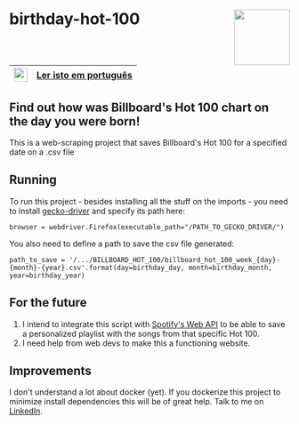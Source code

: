# birthday-hot-100 <img src="https://upload.wikimedia.org/wikipedia/commons/thumb/9/95/Billboard_logo.svg/1280px-Billboard_logo.svg.png" align="right" width=100 />

|<img src="https://upload.wikimedia.org/wikipedia/en/thumb/0/05/Flag_of_Brazil.svg/1200px-Flag_of_Brazil.svg.png" width=25>|[Ler isto em português](https://github.com/Eric-Mendes/birthday-hot-100 "README.md em português")|
|---|:--|

## Find out how was Billboard's Hot 100 chart on the day you were born!
This is a web-scraping project that saves Billboard's Hot 100 for a specified date on a .csv file

## Running
To run this project - besides installing all the stuff on the imports - you need to install [gecko-driver](https://github.com/mozilla/geckodriver/releases "Go to the download page") and specify its path here:
```
browser = webdriver.Firefox(executable_path="/PATH_TO_GECKO_DRIVER/")
```
You also need to define a path to save the csv file generated:
```
path_to_save = '/.../BILLBOARD_HOT_100/billboard_hot_100_week_{day}-{month}-{year}.csv'.format(day=birthday_day, month=birthday_month, year=birthday_year)
```
## For the future
1. I intend to integrate this script with [Spotify's Web API](https://developer.spotify.com/documentation/web-api/ "See the Docs") to be able to save a personalized playlist with the songs from that specific Hot 100.
2. I need help from web devs to make this a functioning website.

## Improvements
I don't understand a lot about docker (yet). If you dockerize this project to minimize install dependencies this will be of great help. Talk to me on [LinkedIn](https://www.linkedin.com/in/eric-velasco-de-paula-mendes/).
